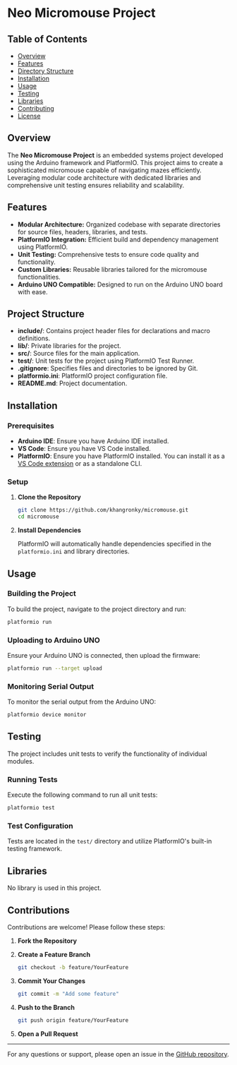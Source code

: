 # Neo Micromouse Project

## Table of Contents

- [Overview](#overview)
- [Features](#features)
- [Directory Structure](#directory-structure)
- [Installation](#installation)
- [Usage](#usage)
- [Testing](#testing)
- [Libraries](#libraries)
- [Contributing](#contributing)
- [License](#license)

## Overview

The **Neo Micromouse Project** is an embedded systems project developed using the Arduino framework and PlatformIO. This project aims to create a sophisticated micromouse capable of navigating mazes efficiently. Leveraging modular code architecture with dedicated libraries and comprehensive unit testing ensures reliability and scalability.

## Features

- **Modular Architecture:** Organized codebase with separate directories for source files, headers, libraries, and tests.
- **PlatformIO Integration:** Efficient build and dependency management using PlatformIO.
- **Unit Testing:** Comprehensive tests to ensure code quality and functionality.
- **Custom Libraries:** Reusable libraries tailored for the micromouse functionalities.
- **Arduino UNO Compatible:** Designed to run on the Arduino UNO board with ease.

## Project Structure

- **include/**: Contains project header files for declarations and macro definitions.
- **lib/**: Private libraries for the project.
- **src/**: Source files for the main application.
- **test/**: Unit tests for the project using PlatformIO Test Runner.
- **.gitignore**: Specifies files and directories to be ignored by Git.
- **platformio.ini**: PlatformIO project configuration file.
- **README.md**: Project documentation.

## Installation

### Prerequisites

- **Arduino IDE**: Ensure you have Arduino IDE installed.
- **VS Code**: Ensure you have VS Code installed.
- **PlatformIO**: Ensure you have PlatformIO installed. You can install it as a [VS Code extension](https://platformio.org/install/ide?install=vscode) or as a standalone CLI.

### Setup

1. **Clone the Repository**

   ```bash
   git clone https://github.com/khangronky/micromouse.git
   cd micromouse
   ```

2. **Install Dependencies**

   PlatformIO will automatically handle dependencies specified in the `platformio.ini` and library directories.

## Usage

### Building the Project

To build the project, navigate to the project directory and run:

```bash
platformio run
```

### Uploading to Arduino UNO

Ensure your Arduino UNO is connected, then upload the firmware:

```bash
platformio run --target upload
```

### Monitoring Serial Output

To monitor the serial output from the Arduino UNO:

```bash
platformio device monitor
```

## Testing

The project includes unit tests to verify the functionality of individual modules.

### Running Tests

Execute the following command to run all unit tests:

```bash
platformio test
```

### Test Configuration

Tests are located in the `test/` directory and utilize PlatformIO's built-in testing framework.

## Libraries

No library is used in this project.

## Contributions

Contributions are welcome! Please follow these steps:

1. **Fork the Repository**

2. **Create a Feature Branch**

   ```bash
   git checkout -b feature/YourFeature
   ```

3. **Commit Your Changes**

   ```bash
   git commit -m "Add some feature"
   ```

4. **Push to the Branch**

   ```bash
   git push origin feature/YourFeature
   ```

5. **Open a Pull Request**

---

For any questions or support, please open an issue in the [GitHub repository](https://github.com/khangronky/micromouse/issues).
